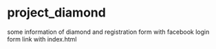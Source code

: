 # project_diamond
some information of diamond and registration form with facebook login form link with index.html
